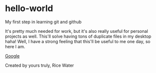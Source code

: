 # hello-world
My first step in learning git and github

It's pretty much needed for work, but it's also really useful for personal projects as well. This'll solve having tons of duplicate files in my desktop haha! Well, I have a strong feeling that this'll be useful to me one day, so here I am.

[Google](https://google.com)

Created by yours truly,
Rice Water
